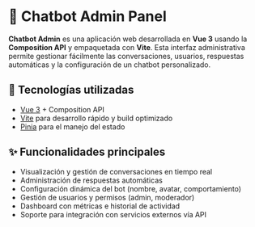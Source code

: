 # 🧠 Chatbot Admin Panel

**Chatbot Admin** es una aplicación web desarrollada en **Vue 3** usando la **Composition API** y empaquetada con **Vite**. Esta interfaz administrativa permite gestionar fácilmente las conversaciones, usuarios, respuestas automáticas y la configuración de un chatbot personalizado.

## 🚀 Tecnologías utilizadas

- [Vue 3](https://vuejs.org/) + Composition API  
- [Vite](https://vitejs.dev/) para desarrollo rápido y build optimizado  
- [Pinia](https://pinia.vuejs.org/) para el manejo del estado  
 
## ✨ Funcionalidades principales

- Visualización y gestión de conversaciones en tiempo real
- Administración de respuestas automáticas
- Configuración dinámica del bot (nombre, avatar, comportamiento)
- Gestión de usuarios y permisos (admin, moderador)
- Dashboard con métricas e historial de actividad
- Soporte para integración con servicios externos vía API

 
